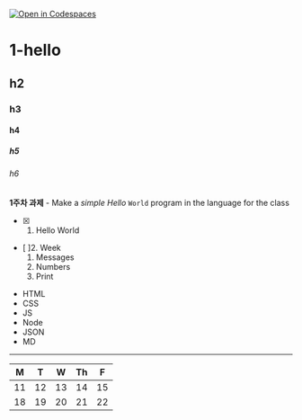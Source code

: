 [![Open in Codespaces](https://classroom.github.com/assets/launch-codespace-7f7980b617ed060a017424585567c406b6ee15c891e84e1186181d67ecf80aa0.svg)](https://classroom.github.com/open-in-codespaces?assignment_repo_id=14280845)


# 1-hello

## h2

### h3

#### h4

##### h5

###### h6

**1주차 과제** - Make a *simple* _Hello_ `World` program in the language for the class

- [x] 1. Hello World
- [ ]2. Week
    1. Messages
    2. Numbers
    3. Print

* HTML
* CSS
* JS
* Node
* JSON
* MD

---

| M | T| W | Th | F |
|---|---|---|---|---|
| 11 | 12 | 13 | 14 | 15 |
| 18 | 19 | 20 | 21 | 22 |
